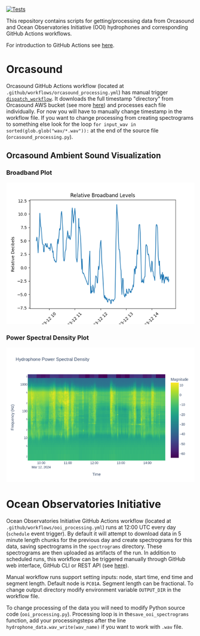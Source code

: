 [![Tests](https://github.com/orcasound/orca-action-workflow/actions/workflows/tests.yml/badge.svg)](https://github.com/orcasound/orca-action-workflow/actions/workflows/tests.yml)

This repository contains scripts for getting/processing data from Orcasound and Ocean Observatories Initiative (OOI) hydrophones and corresponding GitHub Actions workflows.

For introduction to GitHub Actions see [here](https://docs.github.com/en/actions/learn-github-actions/introduction-to-github-actions).

# Orcasound

Orcasound GitHub Actions workflow (located at `.github/workflows/orcasound_processing.yml`) has manual trigger [`dispatch_workflow`](https://docs.github.com/en/actions/managing-workflow-runs/manually-running-a-workflow). It downloads the full timestamp "directory" from Orcasound AWS bucket (see more [here](https://github.com/orcasound/orcadata/blob/master/access.md)) and processes each file individually. For now you will have to manually change timestamp in the workflow file. If you want to change processing from creating spectrograms to something else look for the loop `for input_wav in sorted(glob.glob("wav/*.wav")):` at the end of the source file (`orcasound_processing.py`).

## Orcasound Ambient Sound Visualization

### Broadband Plot
![](img/broadband.png)

### Power Spectral Density Plot
![](img/psd.png)

# Ocean Observatories Initiative

Ocean Observatories Initiative GitHub Actions workflow (located at `.github/workflows/ooi_processing.yml`) runs at 12:00 UTC every day (`schedule` event trigger). By default it will attempt to download data in 5 minute length chunks for the previous day and create spectrograms for this data, saving spectrograms in the `spectrograms` directory. These spectrograms are then uploaded as artifacts of the run. In addition to scheduled runs, this workflow can be triggered manually through GitHub web interface, GitHub CLI or REST API (see [here](https://docs.github.com/en/actions/managing-workflow-runs/manually-running-a-workflow)).

Manual workflow runs support setting inputs: node, start time, end time and segment length. Default node is `PC01A`. Segment length can be fractional. To change output directory modify environment variable `OUTPUT_DIR` in the workflow file.

To change processing of the data you will need to modify Python source code (`ooi_processing.py`). Processing loop is in the`save_ooi_spectrograms` function, add your processingsteps after the line `hydrophone_data.wav_write(wav_name)` if you want to work with `.wav` file.

